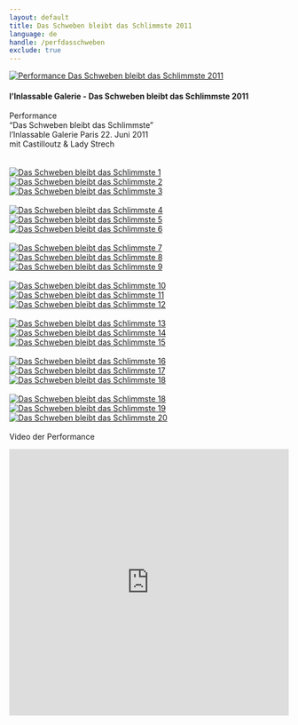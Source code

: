```yaml
---
layout: default
title: Das Schweben bleibt das Schlimmste 2011
language: de
handle: /perfdasschweben
exclude: true
---
```


<a rel="lightbox" data-lightbox="example-1" href="/galeries/performance-dasschweben/invitation-22-juin-2011-vitrine-noir-web.jpg" title="Performance Das Schweben bleibt das Schlimmste 2011"><img src="/galeries/performance-dasschweben/invitation-22-juin-2011-vitrine-noir-web.jpg" alt="Performance Das Schweben bleibt das Schlimmste 2011" class="img-left"></a>
#### l’Inlassable Galerie - Das Schweben bleibt das Schlimmste 2011  
  
Performance  
“Das Schweben bleibt das Schlimmste”  
l’Inlassable Galerie Paris 22. Juni 2011     
mit Castilloutz & Lady Strech    
<br style="clear:both" />
<br style="clear:both" />
<a rel="lightbox" data-lightbox="example-1" href="/galeries/performance-dasschweben/schweben1-Ernesto-Castillo.jpg" title="Das Schweben bleibt das Schlimmste 1"><img src="/galeries/performance-dasschweben/schweben1-Ernesto-Castillo.jpg" alt="Das Schweben bleibt das Schlimmste 1" class="img-left3"></a>
<a rel="lightbox" data-lightbox="example-1" href="/galeries/performance-dasschweben/schweben2-Ernesto-Castillo.jpg" title="Das Schweben bleibt das Schlimmste 2"><img src="/galeries/performance-dasschweben/schweben2-Ernesto-Castillo.jpg" alt="Das Schweben bleibt das Schlimmste 2" class="img-left3"></a>
<a rel="lightbox" data-lightbox="example-1" href="/galeries/performance-dasschweben/schweben3-Ernesto-Castillo.jpg" title="Das Schweben bleibt das Schlimmste 3"><img src="/galeries/performance-dasschweben/schweben3-Ernesto-Castillo.jpg" alt="Das Schweben bleibt das Schlimmste 3" class="img-left3"></a>
<br style="clear:both" />
<br style="clear:both" />
<a rel="lightbox" data-lightbox="example-1" href="/galeries/performance-dasschweben/schweben4-Ernesto-Castillo.jpg" title="Das Schweben bleibt das Schlimmste 4"><img src="/galeries/performance-dasschweben/schweben4-Ernesto-Castillo.jpg" alt="Das Schweben bleibt das Schlimmste 4" class="img-left3"></a>
<a rel="lightbox" data-lightbox="example-1" href="/galeries/performance-dasschweben/schweben5-Ernesto-Castillo.jpg" title="Das Schweben bleibt das Schlimmste 5"><img src="/galeries/performance-dasschweben/schweben5-Ernesto-Castillo.jpg" alt="Das Schweben bleibt das Schlimmste 5" class="img-left3"></a>
<a rel="lightbox" data-lightbox="example-1" href="/galeries/performance-dasschweben/schweben6-Ernesto-Castillo.jpg" title="Das Schweben bleibt das Schlimmste 6"><img src="/galeries/performance-dasschweben/schweben6-Ernesto-Castillo.jpg" alt="Das Schweben bleibt das Schlimmste 6" class="img-left3"></a>
<br style="clear:both" />
<br style="clear:both" />
<a rel="lightbox" data-lightbox="example-1" href="/galeries/performance-dasschweben/schweben7-Ernesto-Castillo.jpg" title="Das Schweben bleibt das Schlimmste 7"><img src="/galeries/performance-dasschweben/schweben7-Ernesto-Castillo.jpg" alt="Das Schweben bleibt das Schlimmste 7" class="img-left3"></a>
<a rel="lightbox" data-lightbox="example-1" href="/galeries/performance-dasschweben/schweben8-Ernesto-Castillo.jpg" title="Das Schweben bleibt das Schlimmste 8"><img src="/galeries/performance-dasschweben/schweben8-Ernesto-Castillo.jpg" alt="Das Schweben bleibt das Schlimmste 8" class="img-left3"></a>
<a rel="lightbox" data-lightbox="example-1" href="/galeries/performance-dasschweben/schweben9-Ernesto-Castillo.jpg" title="Das Schweben bleibt das Schlimmste 9"><img src="/galeries/performance-dasschweben/schweben9-Ernesto-Castillo.jpg" alt="Das Schweben bleibt das Schlimmste 9" class="img-left3"></a>
<br style="clear:both" />
<br style="clear:both" />
<a rel="lightbox" data-lightbox="example-1" href="/galeries/performance-dasschweben/schweben10-Ernesto-Castillo.jpg" title="Das Schweben bleibt das Schlimmste 10"><img src="/galeries/performance-dasschweben/schweben10-Ernesto-Castillo.jpg" alt="Das Schweben bleibt das Schlimmste 10" class="img-left3"></a>
<a rel="lightbox" data-lightbox="example-1" href="/galeries/performance-dasschweben/schweben11-Ernesto-Castillo.jpg" title="Das Schweben bleibt das Schlimmste 11"><img src="/galeries/performance-dasschweben/schweben11-Ernesto-Castillo.jpg" alt="Das Schweben bleibt das Schlimmste 11" class="img-left3"></a>
<a rel="lightbox" data-lightbox="example-1" href="/galeries/performance-dasschweben/schweben12-Ernesto-Castillo.jpg" title="Das Schweben bleibt das Schlimmste 12"><img src="/galeries/performance-dasschweben/schweben12-Ernesto-Castillo.jpg" alt="Das Schweben bleibt das Schlimmste 12" class="img-left3"></a>
<br style="clear:both" />
<br style="clear:both" />
<a rel="lightbox" data-lightbox="example-1" href="/galeries/performance-dasschweben/schweben13-Ernesto-Castillo.jpg" title="Das Schweben bleibt das Schlimmste 13"><img src="/galeries/performance-dasschweben/schweben13-Ernesto-Castillo.jpg" alt="Das Schweben bleibt das Schlimmste 13" class="img-left3"></a>
<a rel="lightbox" data-lightbox="example-1" href="/galeries/performance-dasschweben/schweben14-Ernesto-Castillo.jpg" title="Das Schweben bleibt das Schlimmste 14"><img src="/galeries/performance-dasschweben/schweben14-Ernesto-Castillo.jpg" alt="Das Schweben bleibt das Schlimmste 14" class="img-left3"></a>
<a rel="lightbox" data-lightbox="example-1" href="/galeries/performance-dasschweben/schweben15-Ernesto-Castillo.jpg" title="Das Schweben bleibt das Schlimmste 15"><img src="/galeries/performance-dasschweben/schweben15-Ernesto-Castillo.jpg" alt="Das Schweben bleibt das Schlimmste 15" class="img-left3"></a>
<br style="clear:both" />
<br style="clear:both" />
<a rel="lightbox" data-lightbox="example-1" href="/galeries/performance-dasschweben/schweben16-Ernesto-Castillo.jpg" title="Das Schweben bleibt das Schlimmste 16"><img src="/galeries/performance-dasschweben/schweben16-Ernesto-Castillo.jpg" alt="Das Schweben bleibt das Schlimmste 16" class="img-left3"></a>
<a rel="lightbox" data-lightbox="example-1" href="/galeries/performance-dasschweben/schweben17-Ernesto-Castillo.jpg" title="Das Schweben bleibt das Schlimmste 17"><img src="/galeries/performance-dasschweben/schweben17-Ernesto-Castillo.jpg" alt="Das Schweben bleibt das Schlimmste 17" class="img-left3"></a>
<a rel="lightbox" data-lightbox="example-1" href="/galeries/performance-dasschweben/schweben18-Ernesto-Castillo.jpg" title="Das Schweben bleibt das Schlimmste 18"><img src="/galeries/performance-dasschweben/schweben18-Ernesto-Castillo.jpg" alt="Das Schweben bleibt das Schlimmste 18" class="img-left3"></a>
<br style="clear:both" />
<br style="clear:both" />
<a rel="lightbox" data-lightbox="example-1" href="/galeries/performance-dasschweben/asset-Photo-86-e1319881437307.jpg" title="Das Schweben bleibt das Schlimmste 18"><img src="/galeries/performance-dasschweben/asset-Photo-86-e1319881437307.jpg" alt="Das Schweben bleibt das Schlimmste 18" class="img-left3"></a>
<a rel="lightbox" data-lightbox="example-1" href="/galeries/performance-dasschweben/asset-Photo-87-e1319881408208.jpg" title="Das Schweben bleibt das Schlimmste 19"><img src="/galeries/performance-dasschweben/asset-Photo-87-e1319881408208.jpg" alt="Das Schweben bleibt das Schlimmste 19" class="img-left3"></a>
<a rel="lightbox" data-lightbox="example-1" href="/galeries/performance-dasschweben/asset-Photo-88-e1319881473522.jpg" title="Das Schweben bleibt das Schlimmste 20"><img src="/galeries/performance-dasschweben/asset-Photo-88-e1319881473522.jpg" alt="Das Schweben bleibt das Schlimmste 20" class="img-left3"></a>
<br style="clear:both" />
<br style="clear:both" />
Video der Performance  
  
<iframe width="100%" height="480" src="https://www.youtube.com/embed/B0ESHxTJnl8?rel=0" frameborder="0" allowfullscreen></iframe>
